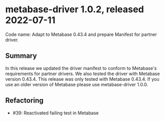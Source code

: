 # metabase-driver 1.0.2, released 2022-07-11

Code name: Adapt to Metabase 0.43.4 and prepare Manifest for partner driver.

## Summary

In this release we updated the driver manifest to conform to Metabase's requirements for partner drivers. We also tested the driver with Metabase version 0.43.4. This release was only tested with Metabase 0.43.4. If you use an older version of Metabase please use metabase-driver 1.0.0.

## Refactoring

* #39: Reactivated failing test in Metabase
